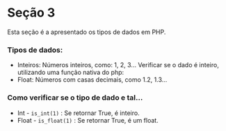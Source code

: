 # Seção 3
Esta seção é a apresentado os tipos de dados em PHP. 

### Tipos de dados: 

- Inteiros: Números inteiros, como: 1, 2, 3... 
  Verificar se o dado é inteiro, utilizando uma função nativa do php:
- Float:  Números com casas decimais, como 1.2, 1.3...


### Como verificar se o tipo de dado e tal...

- Int - `is_int(1)` : Se  retornar True, é inteiro. 
- Float - `is_float(1)` : Se  retornar True, é um float. 
